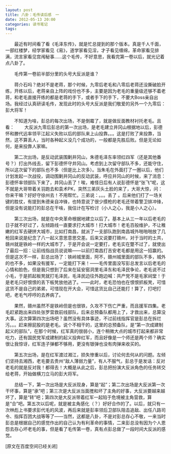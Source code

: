 ```yaml
---
layout: post
title: 八卦：毛传读后感　一
date: 2012-05-13 20:00
categories: 读书笔记
tags: 
---
```

　　最近有时间看了看《毛泽东传》，就是忙总提到的那个版本。真是千人千面，一部红楼梦，经学家看见《易》，道学家看见淫，才子看见缠绵，革命家看见排满，流言家看见宫闱秘事……这个毛传，不好意思，我看完第一卷以后，就光记着点八卦了。

　　毛传第一卷前半部分里的头号大反派是谁？
<!-- more -->

　　蒋介石吗？绝对不是老蒋，那个时候，九零后老毛和八零后老蒋还没撕破脸开练，开练以后，老蒋亲自上阵的戏份也不多，主要是因为老毛的重量级还够不着老蒋，和老毛直接开练的都是老蒋的手下，或者手下的手下，不要大Boss亲自出场。我经过认真研读毛传，发现此时的头号大反派是我们敬爱的另外一个九零后：彭大将军！

　　不知道为啥，彭总的每次出场，不是倒霉了，就是做反面教材衬托老毛。且看：
　　大反派九零后彭总的第一次出场，是老毛建立井冈山根据地以后，彭德怀和滕代远率领平江起义失败以后的部队来上山投靠。。。这是打败了来投靠，当然，这不算丢人，当时各种起义没几个成功的，一般都是先胜后败。但是无论如何，是来投靠人家嘛。

　　第二次出场，是反动武装围剿井冈山，朱德毛泽东率领红四军（还是其他番号？）打出外线去，留下彭德怀守井冈山。考虑到上次留守部队不多，还能守住，所以这次留下的部队也不多（但是比上次多）。当朱毛在外面打了一圈以后，他们计划发起一次战役，调动围剿井冈山的反动武装，呼应井冈山的时候，来了消息：彭德怀率领部队下来了，井冈山丢了！唉，难怪日后有人说彭德怀是“张飞”呢，这不就是大哥带着关羽跑去和袁术PK，突然三弟灰头土脸的来了，大哥大惊，问：你来干嘛？好好守徐州去！不用帮忙。三弟说：。。。丢了 。后来他们打了一场关键的胜仗，有提到朱德亲自冲锋，也特意说了很少摸枪的老毛还带着警卫排冲锋，但是没有说能打的彭总在干啥，我估计在写检讨（小人之心，我是小人之心）。

　　第三次出场，就是在中央革命根据地建立以后了。基本上从三一年以后老毛的日子就不好过了，左倾路线一直要求打大城市！打大城市！老毛百般维护，不让稚嫩的红军去硬拼大城市，比如打南昌，就派了一支部队跑到南昌城外啪啪啪放了几枪回来说是纪念了八一起义意思意思交差。后来又说要打赣州，对于当时的土共，赣州就是铁岭一样的大城市了，于是开会说一定要打，老毛实在蹩不过了，就使出了最后一招：让前线指战员说说嘛——以前打南昌打吉安老毛都是用这一招赢的。但是这次不一样，彭总出场了：铁岭城里面，阿不，赣州城里面的部队不多，城外的也不多，如果没有援军，一定能打下来！——毛传里面没写彭总发言以后老毛的心情和脸色，但是我只想到了后来在延安窑洞里毛泽东和毛泽民争论，老毛说不过小毛，于是抓起板凳就打毛泽民，毛泽民边往外跑边喊：共产党不是毛家祠堂！于是老毛只好恨恨的丢下板凳放他逃了。——此时，老毛恐怕也在恨恨抓板凳，可惜这货不是自己的弟弟，可惜现在开大会，可惜这货比自己还能打！算了，打吧打吧，老毛气哼哼的去养病了。

　　果然，赣州虽然不是铁岭但是也很铁，久攻不下伤亡严重，而且援军四集。老毛赶紧跑出来四处张罗营救前线部队，后来总预备队都用上了，才救出来，总算没大事。这次算第四次出场吧？虽然没有具体事迹，不过前线指挥官是彭总在拆烂污。。。赶来擦屁股的是老毛。说个不相干的，这里的总预备队，是“第一次成建制起义的部队”，在那个时候，红军真的很弱小，连个稍微大点的城市打起来都非常吃力，还有国民党军成建制的起义投奔红军，而且好像是一个师还是两个师？确实很让我惊讶，红军连子弹都不够用，更没有银弹也没有肉弹来收买的。

　　第五次出场，是在红军渡过湘江，损失惨重以后，讨论何去何从的问题。左倾们坚持去湘西，老毛要去贵州“敌人薄弱力量”，有人不服气，彭总于是发话：反对老毛的就是反对我！都得去！大概是从此之后，彭总把扮演大反派角色的任务转交给老蒋，开始做横刀立马的彭大将军。

　　总结一下，第一次出场是大反派现身，算是“起”；第二次出场是大反派第一次干坏事，算是“承”吧；第三次是大反派当面搅和坏了主角的好事，大反派要越来越坏了，算是“转”吧；第四次是大反派带着红军一起陷于危境被主角营救，算是“合”吧。第五次以后呢，就是被主角感化（？）好好合作的了。以后，就只有一次林彪上书要求彭代毛的风波，再后来就是彭率领后卫部队阻击追敌、出任八路司令、指挥百团大战等等了——当然，这都是八卦，不是对彭总存心不敬，一来当时彭总是根据自己的感觉作出的自己认为有利革命的事情，二来彭总没有因为个人恩怨去存心坏老毛的事，但是看了毛传第一卷，真有点彭总做了一段时间大反派的感觉。






[原文在百度空间已经关闭]

